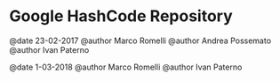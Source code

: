 # Google HashCode Repository

@date 23-02-2017
@author Marco Romelli
@author Andrea Possemato
@author Ivan Paterno


@date 1-03-2018
@author Marco Romelli
@author Ivan Paterno
